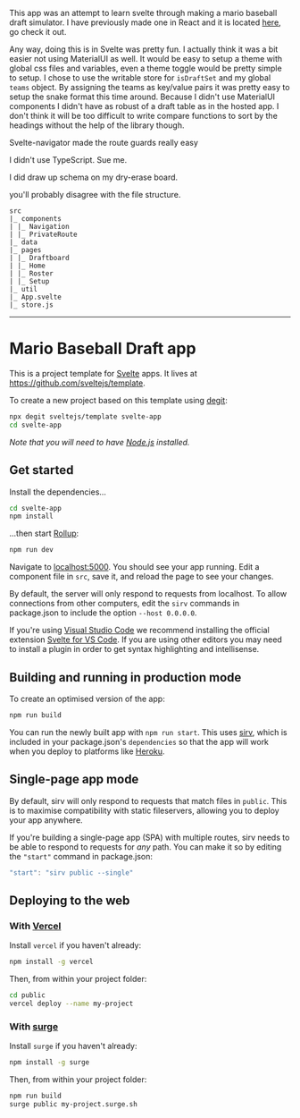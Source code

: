 This app was an attempt to learn svelte through making a mario baseball draft simulator. I have previously made one in React and it is located 
[here](https://www.mariosluggersteambuilder.com/), go check it out. 

Any way, doing this is in Svelte was pretty fun. I actually think it was a bit easier not using MaterialUI as well. It would be easy to setup a theme with global css files and variables, even a theme toggle would be pretty simple to setup. I chose to use the writable store for `isDraftSet` and my global `teams` object. By assigning the teams as key/value pairs it was pretty easy to setup the snake format this time around. Because I didn't use MaterialUI components I didn't have as robust of a draft table as in the hosted app. I don't think it will be too difficult to write compare functions to sort by the headings without the help of the library though. 

Svelte-navigator made the route guards really easy

I didn't use TypeScript. Sue me.

I did draw up schema on my dry-erase board.

you'll probably disagree with the file structure. 
```
src
|_ components
| |_ Navigation
| |_ PrivateRoute
|_ data
|_ pages
| |_ Draftboard
| |_ Home
| |_ Roster
| |_ Setup
|_ util
|_ App.svelte
|_ store.js
```
---

# Mario Baseball Draft app

This is a project template for [Svelte](https://svelte.dev) apps. It lives at https://github.com/sveltejs/template.

To create a new project based on this template using [degit](https://github.com/Rich-Harris/degit):

```bash
npx degit sveltejs/template svelte-app
cd svelte-app
```

_Note that you will need to have [Node.js](https://nodejs.org) installed._

## Get started

Install the dependencies...

```bash
cd svelte-app
npm install
```

...then start [Rollup](https://rollupjs.org):

```bash
npm run dev
```

Navigate to [localhost:5000](http://localhost:5000). You should see your app running. Edit a component file in `src`, save it, and reload the page to see your changes.

By default, the server will only respond to requests from localhost. To allow connections from other computers, edit the `sirv` commands in package.json to include the option `--host 0.0.0.0`.

If you're using [Visual Studio Code](https://code.visualstudio.com/) we recommend installing the official extension [Svelte for VS Code](https://marketplace.visualstudio.com/items?itemName=svelte.svelte-vscode). If you are using other editors you may need to install a plugin in order to get syntax highlighting and intellisense.

## Building and running in production mode

To create an optimised version of the app:

```bash
npm run build
```

You can run the newly built app with `npm run start`. This uses [sirv](https://github.com/lukeed/sirv), which is included in your package.json's `dependencies` so that the app will work when you deploy to platforms like [Heroku](https://heroku.com).

## Single-page app mode

By default, sirv will only respond to requests that match files in `public`. This is to maximise compatibility with static fileservers, allowing you to deploy your app anywhere.

If you're building a single-page app (SPA) with multiple routes, sirv needs to be able to respond to requests for _any_ path. You can make it so by editing the `"start"` command in package.json:

```js
"start": "sirv public --single"
```

## Deploying to the web

### With [Vercel](https://vercel.com)

Install `vercel` if you haven't already:

```bash
npm install -g vercel
```

Then, from within your project folder:

```bash
cd public
vercel deploy --name my-project
```

### With [surge](https://surge.sh/)

Install `surge` if you haven't already:

```bash
npm install -g surge
```

Then, from within your project folder:

```bash
npm run build
surge public my-project.surge.sh
```
